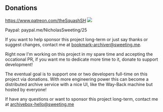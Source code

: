 ## Donations

https://www.patreon.com/theSquashSH [![](https://img.shields.io/badge/Donate-Patreon-%23DD5D76.svg)](https://www.patreon.com/theSquashSH)  

Paypal: paypal.me/NicholasSweeting/25
 
If you want to help sponsor this project long-term or just say thanks or suggest changes, contact me at bookmark-archiver@sweeting.me.
  
Right now I'm working on this project in my spare time and accepting the occational PR,
if you want me to dedicate more time to it, donate to support development!

The eventual goal is to support one or two developers full-time on this project via donations.
With more engineering power this can become a distributed archive service with a nice UI,
like the Way-Back machine but hosted by everyone!

If have any questions or want to sponsor this project long-term, contact me at
archivebox-hello@sweeting.me